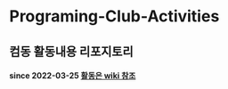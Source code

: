# Programing-Club-Activities
## 컴동 활동내용 리포지토리 
#### since 2022-03-25 [활동은 wiki 참조](https://github.com/StupidDeveloper05/Programing-Club-Activities/wiki)
